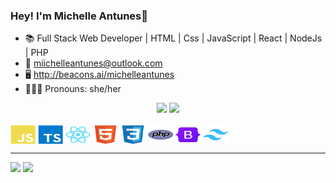 ### Hey! I'm Michelle Antunes👋

- 📚 Full Stack Web Developer | HTML | Css | JavaScript | React | NodeJs | PHP
- 📩 miichelleantunes@outlook.com
- 🖥️ http://beacons.ai/michelleantunes
- 🙎🏻‍♀️ Pronouns: she/her


<div align="center">

  <img height="130em" src="https://github-readme-stats.vercel.app/api?username=MichelleAntunes&show_icons=true&theme=radical&include_all_commits=true&count_private=true"/>
  <img height="130em" src="https://github-readme-stats.vercel.app/api/top-langs/?username=MichelleAntunes&layout=compact&langs_count=7&theme=radical"/>
</div>
<div style="display: inline_block"><br>
  <img align="center" alt="Michelle-Js" height="30" width="40" src="https://raw.githubusercontent.com/devicons/devicon/master/icons/javascript/javascript-plain.svg">
  <img align="center" alt="Michelle-Ts" height="30" width="40" src="https://raw.githubusercontent.com/devicons/devicon/master/icons/typescript/typescript-plain.svg">
  <img align="center" alt="Michelle-React" height="30" width="40" src="https://raw.githubusercontent.com/devicons/devicon/master/icons/react/react-original.svg">
  <img align="center" alt="Michelle-HTML" height="30" width="40" src="https://raw.githubusercontent.com/devicons/devicon/master/icons/html5/html5-original.svg">
  <img align="center" alt="Michelle-CSS" height="30" width="40" src="https://raw.githubusercontent.com/devicons/devicon/master/icons/css3/css3-original.svg">
  <img align="center" alt="Michelle-PHP" height="30" width="40" src="https://raw.githubusercontent.com/devicons/devicon/master/icons/php/php-original.svg">
  <img align="center" alt="Michelle-Bootstrap" height="30" width="40" src="https://raw.githubusercontent.com/devicons/devicon/master/icons/bootstrap/bootstrap-original.svg">
  <img align="center" alt="Michelle-Tailwind" height="30" width="40" src="https://raw.githubusercontent.com/devicons/devicon/master/icons/tailwindcss/tailwindcss-plain.svg">


 
  
</div>
<hr>
<div>
<a href="https://www.linkedin.com/in/michelle-antunes-868b24156" target="_blank"><img src="https://img.shields.io/badge/-LinkedIn-%230077B5?style=for-the-badge&logo=linkedin&logoColor=white" target="_blank"></a>
<a href = "mailto:miichelleantunes@outlook.com"><img src="https://img.shields.io/badge/Gmail-D14836?style=for-the-badge&logo=gmail&logoColor=white" target="_blank"></a>
  
</div>

##

 
